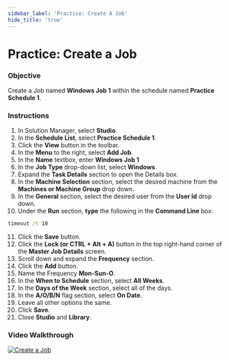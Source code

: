 ```yaml
---
sidebar_label: 'Practice: Create A Job'
hide_title: 'true'
---
```


# Practice: Create a Job

### Objective 

Create a Job named **Windows Job 1** within the schedule named **Practice Schedule 1**. 

### Instructions

1.	In Solution Manager, select **Studio**. 
2.	In the **Schedule List**, select **Practice Schedule 1**.
3.	Click the **View** button in the toolbar.
4.	In the **Menu** to the right, select **Add Job**.
5.  In the **Name** textbox, enter **Windows Job 1**
6.  In the **Job Type** drop-down list, select **Windows**.
7.  Expand the **Task Details** section to open the Details box.
8.	In the **Machine Selection** section, select the desired machine from the **Machines or Machine Group** drop down. 
9.	In the **General** section, select the desired user from the **User Id** drop down.
10.	Under the **Run** section, **type** the following in the **Command Line** box:
```cmd
timeout /t 10
```
11.	Click the **Save** button.
12. Click the **Lock (or CTRL + Alt + A)** button in the top right-hand corner of the **Master Job Details** screen.
13. Scroll down and expand the **Frequency** section.
14. Click the **Add** button.
15. Name the Frequency **Mon-Sun-O**.
16. In the **When to Schedule** section, select **All Weeks**.
17. In the **Days of the Week** section, select all of the days.
18. In the **A/O/B/N** flag section, select **On Date**.
19. Leave all other options the same.
20. Click **Save**.  
21. Close **Studio** and **Library**.

### Video Walkthrough

[![Create a Job](../static/img/create-a-job.png)](https://sma1980-my.sharepoint.com/:v:/g/personal/rweesner_smatechnologies_com/EeAwW_dv9CVMldkzxBaZfeIBL1vrCEmYChpQQMAFCdq43w?e=6oG66M&nav=eyJyZWZlcnJhbEluZm8iOnsicmVmZXJyYWxBcHAiOiJTdHJlYW1XZWJBcHAiLCJyZWZlcnJhbFZpZXciOiJTaGFyZURpYWxvZy1MaW5rIiwicmVmZXJyYWxBcHBQbGF0Zm9ybSI6IldlYiIsInJlZmVycmFsTW9kZSI6InZpZXcifX0%3D)